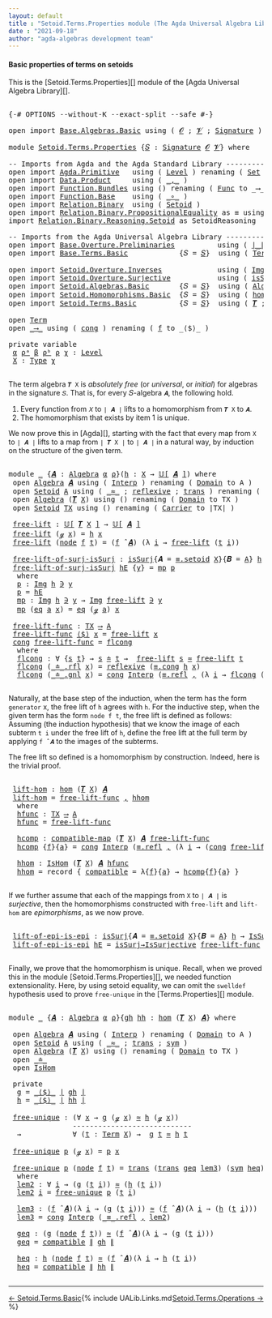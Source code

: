 ```yaml
---
layout: default
title : "Setoid.Terms.Properties module (The Agda Universal Algebra Library)"
date : "2021-09-18"
author: "agda-algebras development team"
---
```


#### <a id="basic-properties">Basic properties of terms on setoids</a>

This is the [Setoid.Terms.Properties][] module of the [Agda Universal Algebra Library][].

<pre class="Agda">

<a id="342" class="Symbol">{-#</a> <a id="346" class="Keyword">OPTIONS</a> <a id="354" class="Pragma">--without-K</a> <a id="366" class="Pragma">--exact-split</a> <a id="380" class="Pragma">--safe</a> <a id="387" class="Symbol">#-}</a>

<a id="392" class="Keyword">open</a> <a id="397" class="Keyword">import</a> <a id="404" href="Base.Algebras.Basic.html" class="Module">Base.Algebras.Basic</a> <a id="424" class="Keyword">using</a> <a id="430" class="Symbol">(</a> <a id="432" href="Base.Algebras.Basic.html#1160" class="Generalizable">𝓞</a> <a id="434" class="Symbol">;</a> <a id="436" href="Base.Algebras.Basic.html#1162" class="Generalizable">𝓥</a> <a id="438" class="Symbol">;</a> <a id="440" href="Base.Algebras.Basic.html#3888" class="Function">Signature</a> <a id="450" class="Symbol">)</a>

<a id="453" class="Keyword">module</a> <a id="460" href="Setoid.Terms.Properties.html" class="Module">Setoid.Terms.Properties</a> <a id="484" class="Symbol">{</a><a id="485" href="Setoid.Terms.Properties.html#485" class="Bound">𝑆</a> <a id="487" class="Symbol">:</a> <a id="489" href="Base.Algebras.Basic.html#3888" class="Function">Signature</a> <a id="499" href="Base.Algebras.Basic.html#1160" class="Generalizable">𝓞</a> <a id="501" href="Base.Algebras.Basic.html#1162" class="Generalizable">𝓥</a><a id="502" class="Symbol">}</a> <a id="504" class="Keyword">where</a>

<a id="511" class="Comment">-- Imports from Agda and the Agda Standard Library ---------------------</a>
<a id="584" class="Keyword">open</a> <a id="589" class="Keyword">import</a> <a id="596" href="Agda.Primitive.html" class="Module">Agda.Primitive</a>   <a id="613" class="Keyword">using</a> <a id="619" class="Symbol">(</a> <a id="621" href="Agda.Primitive.html#597" class="Postulate">Level</a> <a id="627" class="Symbol">)</a> <a id="629" class="Keyword">renaming</a> <a id="638" class="Symbol">(</a> <a id="640" href="Agda.Primitive.html#326" class="Primitive">Set</a> <a id="644" class="Symbol">to</a> <a id="647" class="Primitive">Type</a> <a id="652" class="Symbol">)</a>
<a id="654" class="Keyword">open</a> <a id="659" class="Keyword">import</a> <a id="666" href="Data.Product.html" class="Module">Data.Product</a>     <a id="683" class="Keyword">using</a> <a id="689" class="Symbol">(</a> <a id="691" href="Agda.Builtin.Sigma.html#236" class="InductiveConstructor Operator">_,_</a> <a id="695" class="Symbol">)</a>
<a id="697" class="Keyword">open</a> <a id="702" class="Keyword">import</a> <a id="709" href="Function.Bundles.html" class="Module">Function.Bundles</a> <a id="726" class="Keyword">using</a> <a id="732" class="Symbol">()</a> <a id="735" class="Keyword">renaming</a> <a id="744" class="Symbol">(</a> <a id="746" href="Function.Bundles.html#1868" class="Record">Func</a> <a id="751" class="Symbol">to</a> <a id="754" class="Record">_⟶_</a> <a id="758" class="Symbol">)</a>
<a id="760" class="Keyword">open</a> <a id="765" class="Keyword">import</a> <a id="772" href="Function.Base.html" class="Module">Function.Base</a>    <a id="789" class="Keyword">using</a> <a id="795" class="Symbol">(</a> <a id="797" href="Function.Base.html#1031" class="Function Operator">_∘_</a> <a id="801" class="Symbol">)</a>
<a id="803" class="Keyword">open</a> <a id="808" class="Keyword">import</a> <a id="815" href="Relation.Binary.html" class="Module">Relation.Binary</a>  <a id="832" class="Keyword">using</a> <a id="838" class="Symbol">(</a> <a id="840" href="Relation.Binary.Bundles.html#1009" class="Record">Setoid</a> <a id="847" class="Symbol">)</a>
<a id="849" class="Keyword">open</a> <a id="854" class="Keyword">import</a> <a id="861" href="Relation.Binary.PropositionalEquality.html" class="Module">Relation.Binary.PropositionalEquality</a> <a id="899" class="Symbol">as</a> <a id="902" class="Module">≡</a> <a id="904" class="Keyword">using</a> <a id="910" class="Symbol">(</a><a id="911" href="Agda.Builtin.Equality.html#151" class="Datatype Operator">_≡_</a><a id="914" class="Symbol">)</a>
<a id="916" class="Keyword">import</a> <a id="923" href="Relation.Binary.Reasoning.Setoid.html" class="Module">Relation.Binary.Reasoning.Setoid</a> <a id="956" class="Symbol">as</a> <a id="959" class="Module">SetoidReasoning</a>

<a id="976" class="Comment">-- Imports from the Agda Universal Algebra Library ------------------------------------------------</a>
<a id="1076" class="Keyword">open</a> <a id="1081" class="Keyword">import</a> <a id="1088" href="Base.Overture.Preliminaries.html" class="Module">Base.Overture.Preliminaries</a>          <a id="1125" class="Keyword">using</a> <a id="1131" class="Symbol">(</a> <a id="1133" href="Base.Overture.Preliminaries.html#4402" class="Function Operator">∣_∣</a> <a id="1137" class="Symbol">;</a> <a id="1139" href="Base.Overture.Preliminaries.html#4440" class="Function Operator">∥_∥</a> <a id="1143" class="Symbol">)</a>
<a id="1145" class="Keyword">open</a> <a id="1150" class="Keyword">import</a> <a id="1157" href="Base.Terms.Basic.html" class="Module">Base.Terms.Basic</a>            <a id="1185" class="Symbol">{</a><a id="1186" class="Argument">𝑆</a> <a id="1188" class="Symbol">=</a> <a id="1190" href="Setoid.Terms.Properties.html#485" class="Bound">𝑆</a><a id="1191" class="Symbol">}</a>  <a id="1194" class="Keyword">using</a> <a id="1200" class="Symbol">(</a> <a id="1202" href="Base.Terms.Basic.html#2021" class="Datatype">Term</a> <a id="1207" class="Symbol">)</a>

<a id="1210" class="Keyword">open</a> <a id="1215" class="Keyword">import</a> <a id="1222" href="Setoid.Overture.Inverses.html" class="Module">Setoid.Overture.Inverses</a>             <a id="1259" class="Keyword">using</a> <a id="1265" class="Symbol">(</a> <a id="1267" href="Setoid.Overture.Inverses.html#1769" class="Datatype Operator">Img_∋_</a> <a id="1274" class="Symbol">;</a> <a id="1276" href="Setoid.Overture.Inverses.html#1820" class="InductiveConstructor">eq</a> <a id="1279" class="Symbol">)</a>
<a id="1281" class="Keyword">open</a> <a id="1286" class="Keyword">import</a> <a id="1293" href="Setoid.Overture.Surjective.html" class="Module">Setoid.Overture.Surjective</a>           <a id="1330" class="Keyword">using</a> <a id="1336" class="Symbol">(</a> <a id="1338" href="Setoid.Overture.Surjective.html#1963" class="Function">isSurj</a> <a id="1345" class="Symbol">;</a> <a id="1347" href="Setoid.Overture.Surjective.html#2049" class="Function">IsSurjective</a> <a id="1360" class="Symbol">;</a> <a id="1362" href="Setoid.Overture.Surjective.html#2133" class="Function">isSurj→IsSurjective</a> <a id="1382" class="Symbol">)</a>
<a id="1384" class="Keyword">open</a> <a id="1389" class="Keyword">import</a> <a id="1396" href="Setoid.Algebras.Basic.html" class="Module">Setoid.Algebras.Basic</a>       <a id="1424" class="Symbol">{</a><a id="1425" class="Argument">𝑆</a> <a id="1427" class="Symbol">=</a> <a id="1429" href="Setoid.Terms.Properties.html#485" class="Bound">𝑆</a><a id="1430" class="Symbol">}</a>  <a id="1433" class="Keyword">using</a> <a id="1439" class="Symbol">(</a> <a id="1441" href="Setoid.Algebras.Basic.html#2890" class="Record">Algebra</a> <a id="1449" class="Symbol">;</a> <a id="1451" href="Setoid.Algebras.Basic.html#3636" class="Function Operator">𝕌[_]</a> <a id="1456" class="Symbol">;</a> <a id="1458" href="Setoid.Algebras.Basic.html#4038" class="Function Operator">_̂_</a> <a id="1462" class="Symbol">)</a>
<a id="1464" class="Keyword">open</a> <a id="1469" class="Keyword">import</a> <a id="1476" href="Setoid.Homomorphisms.Basic.html" class="Module">Setoid.Homomorphisms.Basic</a>  <a id="1504" class="Symbol">{</a><a id="1505" class="Argument">𝑆</a> <a id="1507" class="Symbol">=</a> <a id="1509" href="Setoid.Terms.Properties.html#485" class="Bound">𝑆</a><a id="1510" class="Symbol">}</a>  <a id="1513" class="Keyword">using</a> <a id="1519" class="Symbol">(</a> <a id="1521" href="Setoid.Homomorphisms.Basic.html#1980" class="Function">hom</a> <a id="1525" class="Symbol">;</a> <a id="1527" href="Setoid.Homomorphisms.Basic.html#1734" class="Function">compatible-map</a> <a id="1542" class="Symbol">;</a> <a id="1544" href="Setoid.Homomorphisms.Basic.html#1884" class="Record">IsHom</a> <a id="1550" class="Symbol">)</a>
<a id="1552" class="Keyword">open</a> <a id="1557" class="Keyword">import</a> <a id="1564" href="Setoid.Terms.Basic.html" class="Module">Setoid.Terms.Basic</a>          <a id="1592" class="Symbol">{</a><a id="1593" class="Argument">𝑆</a> <a id="1595" class="Symbol">=</a> <a id="1597" href="Setoid.Terms.Properties.html#485" class="Bound">𝑆</a><a id="1598" class="Symbol">}</a>  <a id="1601" class="Keyword">using</a> <a id="1607" class="Symbol">(</a> <a id="1609" href="Setoid.Terms.Basic.html#2932" class="Function">𝑻</a> <a id="1611" class="Symbol">;</a> <a id="1613" href="Setoid.Terms.Basic.html#2061" class="Datatype Operator">_≐_</a>  <a id="1618" class="Symbol">;</a> <a id="1620" href="Setoid.Terms.Basic.html#2296" class="Function">≐-isRefl</a> <a id="1629" class="Symbol">)</a>

<a id="1632" class="Keyword">open</a> <a id="1637" href="Base.Terms.Basic.html#2021" class="Module">Term</a>
<a id="1642" class="Keyword">open</a> <a id="1647" href="Setoid.Terms.Properties.html#754" class="Module">_⟶_</a> <a id="1651" class="Keyword">using</a> <a id="1657" class="Symbol">(</a> <a id="1659" href="Function.Bundles.html#1938" class="Field">cong</a> <a id="1664" class="Symbol">)</a> <a id="1666" class="Keyword">renaming</a> <a id="1675" class="Symbol">(</a> <a id="1677" href="Function.Bundles.html#1919" class="Field">f</a> <a id="1679" class="Symbol">to</a> <a id="1682" class="Field">_⟨$⟩_</a> <a id="1688" class="Symbol">)</a>

<a id="1691" class="Keyword">private</a> <a id="1699" class="Keyword">variable</a>
 <a id="1709" href="Setoid.Terms.Properties.html#1709" class="Generalizable">α</a> <a id="1711" href="Setoid.Terms.Properties.html#1711" class="Generalizable">ρᵃ</a> <a id="1714" href="Setoid.Terms.Properties.html#1714" class="Generalizable">β</a> <a id="1716" href="Setoid.Terms.Properties.html#1716" class="Generalizable">ρᵇ</a> <a id="1719" href="Setoid.Terms.Properties.html#1719" class="Generalizable">ρ</a> <a id="1721" href="Setoid.Terms.Properties.html#1721" class="Generalizable">χ</a> <a id="1723" class="Symbol">:</a> <a id="1725" href="Agda.Primitive.html#597" class="Postulate">Level</a>
 <a id="1732" href="Setoid.Terms.Properties.html#1732" class="Generalizable">X</a> <a id="1734" class="Symbol">:</a> <a id="1736" href="Setoid.Terms.Properties.html#647" class="Primitive">Type</a> <a id="1741" href="Setoid.Terms.Properties.html#1721" class="Generalizable">χ</a>

</pre>

The term algebra `𝑻 X` is *absolutely free* (or *universal*, or *initial*) for algebras in the signature `𝑆`. That is, for every 𝑆-algebra `𝑨`, the following hold.

1. Every function from `𝑋` to `∣ 𝑨 ∣` lifts to a homomorphism from `𝑻 X` to `𝑨`.
2. The homomorphism that exists by item 1 is unique.

We now prove this in [Agda][], starting with the fact that every map from `X` to `∣ 𝑨 ∣` lifts to a map from `∣ 𝑻 X ∣` to `∣ 𝑨 ∣` in a natural way, by induction on the structure of the given term.

<pre class="Agda">

<a id="2268" class="Keyword">module</a> <a id="2275" href="Setoid.Terms.Properties.html#2275" class="Module">_</a> <a id="2277" class="Symbol">{</a><a id="2278" href="Setoid.Terms.Properties.html#2278" class="Bound">𝑨</a> <a id="2280" class="Symbol">:</a> <a id="2282" href="Setoid.Algebras.Basic.html#2890" class="Record">Algebra</a> <a id="2290" href="Setoid.Terms.Properties.html#1709" class="Generalizable">α</a> <a id="2292" href="Setoid.Terms.Properties.html#1719" class="Generalizable">ρ</a><a id="2293" class="Symbol">}(</a><a id="2295" href="Setoid.Terms.Properties.html#2295" class="Bound">h</a> <a id="2297" class="Symbol">:</a> <a id="2299" href="Setoid.Terms.Properties.html#1732" class="Generalizable">X</a> <a id="2301" class="Symbol">→</a> <a id="2303" href="Setoid.Algebras.Basic.html#3636" class="Function Operator">𝕌[</a> <a id="2306" href="Setoid.Terms.Properties.html#2278" class="Bound">𝑨</a> <a id="2308" href="Setoid.Algebras.Basic.html#3636" class="Function Operator">]</a><a id="2309" class="Symbol">)</a> <a id="2311" class="Keyword">where</a>
 <a id="2318" class="Keyword">open</a> <a id="2323" href="Setoid.Algebras.Basic.html#2890" class="Module">Algebra</a> <a id="2331" href="Setoid.Terms.Properties.html#2278" class="Bound">𝑨</a> <a id="2333" class="Keyword">using</a> <a id="2339" class="Symbol">(</a> <a id="2341" href="Setoid.Algebras.Basic.html#2969" class="Field">Interp</a> <a id="2348" class="Symbol">)</a> <a id="2350" class="Keyword">renaming</a> <a id="2359" class="Symbol">(</a> <a id="2361" href="Setoid.Algebras.Basic.html#2947" class="Field">Domain</a> <a id="2368" class="Symbol">to</a> <a id="2371" class="Field">A</a> <a id="2373" class="Symbol">)</a>
 <a id="2376" class="Keyword">open</a> <a id="2381" href="Relation.Binary.Bundles.html#1009" class="Module">Setoid</a> <a id="2388" href="Setoid.Terms.Properties.html#2371" class="Function">A</a> <a id="2390" class="Keyword">using</a> <a id="2396" class="Symbol">(</a> <a id="2398" href="Relation.Binary.Bundles.html#1098" class="Field Operator">_≈_</a> <a id="2402" class="Symbol">;</a> <a id="2404" href="Relation.Binary.Structures.html#1646" class="Function">reflexive</a> <a id="2414" class="Symbol">;</a> <a id="2416" href="Relation.Binary.Structures.html#1620" class="Function">trans</a> <a id="2422" class="Symbol">)</a> <a id="2424" class="Keyword">renaming</a> <a id="2433" class="Symbol">(</a> <a id="2435" href="Relation.Binary.Bundles.html#1072" class="Field">Carrier</a> <a id="2443" class="Symbol">to</a> <a id="2446" class="Field">∣A∣</a> <a id="2450" class="Symbol">)</a>
 <a id="2453" class="Keyword">open</a> <a id="2458" href="Setoid.Algebras.Basic.html#2890" class="Module">Algebra</a> <a id="2466" class="Symbol">(</a><a id="2467" href="Setoid.Terms.Basic.html#2932" class="Function">𝑻</a> <a id="2469" href="Setoid.Terms.Properties.html#2299" class="Bound">X</a><a id="2470" class="Symbol">)</a> <a id="2472" class="Keyword">using</a> <a id="2478" class="Symbol">()</a> <a id="2481" class="Keyword">renaming</a> <a id="2490" class="Symbol">(</a> <a id="2492" href="Setoid.Algebras.Basic.html#2947" class="Field">Domain</a> <a id="2499" class="Symbol">to</a> <a id="2502" class="Field">TX</a> <a id="2505" class="Symbol">)</a>
 <a id="2508" class="Keyword">open</a> <a id="2513" href="Relation.Binary.Bundles.html#1009" class="Module">Setoid</a> <a id="2520" href="Setoid.Terms.Properties.html#2502" class="Function">TX</a> <a id="2523" class="Keyword">using</a> <a id="2529" class="Symbol">()</a> <a id="2532" class="Keyword">renaming</a> <a id="2541" class="Symbol">(</a> <a id="2543" href="Relation.Binary.Bundles.html#1072" class="Field">Carrier</a> <a id="2551" class="Symbol">to</a> <a id="2554" class="Field">∣TX∣</a> <a id="2559" class="Symbol">)</a>

 <a id="2563" href="Setoid.Terms.Properties.html#2563" class="Function">free-lift</a> <a id="2573" class="Symbol">:</a> <a id="2575" href="Setoid.Algebras.Basic.html#3636" class="Function Operator">𝕌[</a> <a id="2578" href="Setoid.Terms.Basic.html#2932" class="Function">𝑻</a> <a id="2580" href="Setoid.Terms.Properties.html#2299" class="Bound">X</a> <a id="2582" href="Setoid.Algebras.Basic.html#3636" class="Function Operator">]</a> <a id="2584" class="Symbol">→</a> <a id="2586" href="Setoid.Algebras.Basic.html#3636" class="Function Operator">𝕌[</a> <a id="2589" href="Setoid.Terms.Properties.html#2278" class="Bound">𝑨</a> <a id="2591" href="Setoid.Algebras.Basic.html#3636" class="Function Operator">]</a>
 <a id="2594" href="Setoid.Terms.Properties.html#2563" class="Function">free-lift</a> <a id="2604" class="Symbol">(</a><a id="2605" href="Base.Terms.Basic.html#2062" class="InductiveConstructor">ℊ</a> <a id="2607" href="Setoid.Terms.Properties.html#2607" class="Bound">x</a><a id="2608" class="Symbol">)</a> <a id="2610" class="Symbol">=</a> <a id="2612" href="Setoid.Terms.Properties.html#2295" class="Bound">h</a> <a id="2614" href="Setoid.Terms.Properties.html#2607" class="Bound">x</a>
 <a id="2617" href="Setoid.Terms.Properties.html#2563" class="Function">free-lift</a> <a id="2627" class="Symbol">(</a><a id="2628" href="Base.Terms.Basic.html#2104" class="InductiveConstructor">node</a> <a id="2633" href="Setoid.Terms.Properties.html#2633" class="Bound">f</a> <a id="2635" href="Setoid.Terms.Properties.html#2635" class="Bound">t</a><a id="2636" class="Symbol">)</a> <a id="2638" class="Symbol">=</a> <a id="2640" class="Symbol">(</a><a id="2641" href="Setoid.Terms.Properties.html#2633" class="Bound">f</a> <a id="2643" href="Setoid.Algebras.Basic.html#4038" class="Function Operator">̂</a> <a id="2645" href="Setoid.Terms.Properties.html#2278" class="Bound">𝑨</a><a id="2646" class="Symbol">)</a> <a id="2648" class="Symbol">(λ</a> <a id="2651" href="Setoid.Terms.Properties.html#2651" class="Bound">i</a> <a id="2653" class="Symbol">→</a> <a id="2655" href="Setoid.Terms.Properties.html#2563" class="Function">free-lift</a> <a id="2665" class="Symbol">(</a><a id="2666" href="Setoid.Terms.Properties.html#2635" class="Bound">t</a> <a id="2668" href="Setoid.Terms.Properties.html#2651" class="Bound">i</a><a id="2669" class="Symbol">))</a>

 <a id="2674" href="Setoid.Terms.Properties.html#2674" class="Function">free-lift-of-surj-isSurj</a> <a id="2699" class="Symbol">:</a> <a id="2701" href="Setoid.Overture.Surjective.html#1963" class="Function">isSurj</a><a id="2707" class="Symbol">{</a><a id="2708" class="Argument">𝑨</a> <a id="2710" class="Symbol">=</a> <a id="2712" href="Relation.Binary.PropositionalEquality.Properties.html#3972" class="Function">≡.setoid</a> <a id="2721" href="Setoid.Terms.Properties.html#2299" class="Bound">X</a><a id="2722" class="Symbol">}{</a><a id="2724" class="Argument">𝑩</a> <a id="2726" class="Symbol">=</a> <a id="2728" href="Setoid.Terms.Properties.html#2371" class="Function">A</a><a id="2729" class="Symbol">}</a> <a id="2731" href="Setoid.Terms.Properties.html#2295" class="Bound">h</a> <a id="2733" class="Symbol">→</a> <a id="2735" href="Setoid.Overture.Surjective.html#1963" class="Function">isSurj</a><a id="2741" class="Symbol">{</a><a id="2742" class="Argument">𝑨</a> <a id="2744" class="Symbol">=</a> <a id="2746" href="Setoid.Terms.Properties.html#2502" class="Function">TX</a><a id="2748" class="Symbol">}{</a><a id="2750" class="Argument">𝑩</a> <a id="2752" class="Symbol">=</a> <a id="2754" href="Setoid.Terms.Properties.html#2371" class="Function">A</a><a id="2755" class="Symbol">}</a> <a id="2757" href="Setoid.Terms.Properties.html#2563" class="Function">free-lift</a>
 <a id="2768" href="Setoid.Terms.Properties.html#2674" class="Function">free-lift-of-surj-isSurj</a> <a id="2793" href="Setoid.Terms.Properties.html#2793" class="Bound">hE</a> <a id="2796" class="Symbol">{</a><a id="2797" href="Setoid.Terms.Properties.html#2797" class="Bound">y</a><a id="2798" class="Symbol">}</a> <a id="2800" class="Symbol">=</a> <a id="2802" href="Setoid.Terms.Properties.html#2842" class="Function">mp</a> <a id="2805" href="Setoid.Terms.Properties.html#2817" class="Function">p</a>
  <a id="2809" class="Keyword">where</a>
  <a id="2817" href="Setoid.Terms.Properties.html#2817" class="Function">p</a> <a id="2819" class="Symbol">:</a> <a id="2821" href="Setoid.Overture.Inverses.html#1769" class="Datatype Operator">Img</a> <a id="2825" href="Setoid.Terms.Properties.html#2295" class="Bound">h</a> <a id="2827" href="Setoid.Overture.Inverses.html#1769" class="Datatype Operator">∋</a> <a id="2829" href="Setoid.Terms.Properties.html#2797" class="Bound">y</a>
  <a id="2833" href="Setoid.Terms.Properties.html#2817" class="Function">p</a> <a id="2835" class="Symbol">=</a> <a id="2837" href="Setoid.Terms.Properties.html#2793" class="Bound">hE</a>
  <a id="2842" href="Setoid.Terms.Properties.html#2842" class="Function">mp</a> <a id="2845" class="Symbol">:</a> <a id="2847" href="Setoid.Overture.Inverses.html#1769" class="Datatype Operator">Img</a> <a id="2851" href="Setoid.Terms.Properties.html#2295" class="Bound">h</a> <a id="2853" href="Setoid.Overture.Inverses.html#1769" class="Datatype Operator">∋</a> <a id="2855" href="Setoid.Terms.Properties.html#2797" class="Bound">y</a> <a id="2857" class="Symbol">→</a> <a id="2859" href="Setoid.Overture.Inverses.html#1769" class="Datatype Operator">Img</a> <a id="2863" href="Setoid.Terms.Properties.html#2563" class="Function">free-lift</a> <a id="2873" href="Setoid.Overture.Inverses.html#1769" class="Datatype Operator">∋</a> <a id="2875" href="Setoid.Terms.Properties.html#2797" class="Bound">y</a>
  <a id="2879" href="Setoid.Terms.Properties.html#2842" class="Function">mp</a> <a id="2882" class="Symbol">(</a><a id="2883" href="Setoid.Overture.Inverses.html#1820" class="InductiveConstructor">eq</a> <a id="2886" href="Setoid.Terms.Properties.html#2886" class="Bound">a</a> <a id="2888" href="Setoid.Terms.Properties.html#2888" class="Bound">x</a><a id="2889" class="Symbol">)</a> <a id="2891" class="Symbol">=</a> <a id="2893" href="Setoid.Overture.Inverses.html#1820" class="InductiveConstructor">eq</a> <a id="2896" class="Symbol">(</a><a id="2897" href="Base.Terms.Basic.html#2062" class="InductiveConstructor">ℊ</a> <a id="2899" href="Setoid.Terms.Properties.html#2886" class="Bound">a</a><a id="2900" class="Symbol">)</a> <a id="2902" href="Setoid.Terms.Properties.html#2888" class="Bound">x</a>

 <a id="2906" href="Setoid.Terms.Properties.html#2906" class="Function">free-lift-func</a> <a id="2921" class="Symbol">:</a> <a id="2923" href="Setoid.Terms.Properties.html#2502" class="Function">TX</a> <a id="2926" href="Setoid.Terms.Properties.html#754" class="Record Operator">⟶</a> <a id="2928" href="Setoid.Terms.Properties.html#2371" class="Function">A</a>
 <a id="2931" href="Setoid.Terms.Properties.html#2906" class="Function">free-lift-func</a> <a id="2946" href="Setoid.Terms.Properties.html#1682" class="Field Operator">⟨$⟩</a> <a id="2950" href="Setoid.Terms.Properties.html#2950" class="Bound">x</a> <a id="2952" class="Symbol">=</a> <a id="2954" href="Setoid.Terms.Properties.html#2563" class="Function">free-lift</a> <a id="2964" href="Setoid.Terms.Properties.html#2950" class="Bound">x</a>
 <a id="2967" href="Function.Bundles.html#1938" class="Field">cong</a> <a id="2972" href="Setoid.Terms.Properties.html#2906" class="Function">free-lift-func</a> <a id="2987" class="Symbol">=</a> <a id="2989" href="Setoid.Terms.Properties.html#3006" class="Function">flcong</a>
  <a id="2998" class="Keyword">where</a>
  <a id="3006" href="Setoid.Terms.Properties.html#3006" class="Function">flcong</a> <a id="3013" class="Symbol">:</a> <a id="3015" class="Symbol">∀</a> <a id="3017" class="Symbol">{</a><a id="3018" href="Setoid.Terms.Properties.html#3018" class="Bound">s</a> <a id="3020" href="Setoid.Terms.Properties.html#3020" class="Bound">t</a><a id="3021" class="Symbol">}</a> <a id="3023" class="Symbol">→</a> <a id="3025" href="Setoid.Terms.Properties.html#3018" class="Bound">s</a> <a id="3027" href="Setoid.Terms.Basic.html#2061" class="Datatype Operator">≐</a> <a id="3029" href="Setoid.Terms.Properties.html#3020" class="Bound">t</a> <a id="3031" class="Symbol">→</a>  <a id="3034" href="Setoid.Terms.Properties.html#2563" class="Function">free-lift</a> <a id="3044" href="Setoid.Terms.Properties.html#3018" class="Bound">s</a> <a id="3046" href="Relation.Binary.Bundles.html#1098" class="Function Operator">≈</a> <a id="3048" href="Setoid.Terms.Properties.html#2563" class="Function">free-lift</a> <a id="3058" href="Setoid.Terms.Properties.html#3020" class="Bound">t</a>
  <a id="3062" href="Setoid.Terms.Properties.html#3006" class="Function">flcong</a> <a id="3069" class="Symbol">(</a><a id="3070" href="Setoid.Terms.Basic.html#2105" class="InductiveConstructor">_≐_.rfl</a> <a id="3078" href="Setoid.Terms.Properties.html#3078" class="Bound">x</a><a id="3079" class="Symbol">)</a> <a id="3081" class="Symbol">=</a> <a id="3083" href="Relation.Binary.Structures.html#1646" class="Function">reflexive</a> <a id="3093" class="Symbol">(</a><a id="3094" href="Relation.Binary.PropositionalEquality.Core.html#1130" class="Function">≡.cong</a> <a id="3101" href="Setoid.Terms.Properties.html#2295" class="Bound">h</a> <a id="3103" href="Setoid.Terms.Properties.html#3078" class="Bound">x</a><a id="3104" class="Symbol">)</a>
  <a id="3108" href="Setoid.Terms.Properties.html#3006" class="Function">flcong</a> <a id="3115" class="Symbol">(</a><a id="3116" href="Setoid.Terms.Basic.html#2147" class="InductiveConstructor">_≐_.gnl</a> <a id="3124" href="Setoid.Terms.Properties.html#3124" class="Bound">x</a><a id="3125" class="Symbol">)</a> <a id="3127" class="Symbol">=</a> <a id="3129" href="Function.Bundles.html#1938" class="Field">cong</a> <a id="3134" href="Setoid.Algebras.Basic.html#2969" class="Function">Interp</a> <a id="3141" class="Symbol">(</a><a id="3142" href="Agda.Builtin.Equality.html#208" class="InductiveConstructor">≡.refl</a> <a id="3149" href="Agda.Builtin.Sigma.html#236" class="InductiveConstructor Operator">,</a> <a id="3151" class="Symbol">(λ</a> <a id="3154" href="Setoid.Terms.Properties.html#3154" class="Bound">i</a> <a id="3156" class="Symbol">→</a> <a id="3158" href="Setoid.Terms.Properties.html#3006" class="Function">flcong</a> <a id="3165" class="Symbol">(</a><a id="3166" href="Setoid.Terms.Properties.html#3124" class="Bound">x</a> <a id="3168" href="Setoid.Terms.Properties.html#3154" class="Bound">i</a><a id="3169" class="Symbol">)))</a>

</pre>

Naturally, at the base step of the induction, when the term has the form `generator`
x, the free lift of `h` agrees with `h`.  For the inductive step, when the
given term has the form `node f t`, the free lift is defined as
follows: Assuming (the induction hypothesis) that we know the image of each
subterm `t i` under the free lift of `h`, define the free lift at the
full term by applying `f ̂ 𝑨` to the images of the subterms.

The free lift so defined is a homomorphism by construction. Indeed, here is the trivial proof.

<pre class="Agda">

 <a id="3729" href="Setoid.Terms.Properties.html#3729" class="Function">lift-hom</a> <a id="3738" class="Symbol">:</a> <a id="3740" href="Setoid.Homomorphisms.Basic.html#1980" class="Function">hom</a> <a id="3744" class="Symbol">(</a><a id="3745" href="Setoid.Terms.Basic.html#2932" class="Function">𝑻</a> <a id="3747" href="Setoid.Terms.Properties.html#2299" class="Bound">X</a><a id="3748" class="Symbol">)</a> <a id="3750" href="Setoid.Terms.Properties.html#2278" class="Bound">𝑨</a>
 <a id="3753" href="Setoid.Terms.Properties.html#3729" class="Function">lift-hom</a> <a id="3762" class="Symbol">=</a> <a id="3764" href="Setoid.Terms.Properties.html#2906" class="Function">free-lift-func</a> <a id="3779" href="Agda.Builtin.Sigma.html#236" class="InductiveConstructor Operator">,</a> <a id="3781" href="Setoid.Terms.Properties.html#3972" class="Function">hhom</a>
  <a id="3788" class="Keyword">where</a>
  <a id="3796" href="Setoid.Terms.Properties.html#3796" class="Function">hfunc</a> <a id="3802" class="Symbol">:</a> <a id="3804" href="Setoid.Terms.Properties.html#2502" class="Function">TX</a> <a id="3807" href="Setoid.Terms.Properties.html#754" class="Record Operator">⟶</a> <a id="3809" href="Setoid.Terms.Properties.html#2371" class="Function">A</a>
  <a id="3813" href="Setoid.Terms.Properties.html#3796" class="Function">hfunc</a> <a id="3819" class="Symbol">=</a> <a id="3821" href="Setoid.Terms.Properties.html#2906" class="Function">free-lift-func</a>

  <a id="3839" href="Setoid.Terms.Properties.html#3839" class="Function">hcomp</a> <a id="3845" class="Symbol">:</a> <a id="3847" href="Setoid.Homomorphisms.Basic.html#1734" class="Function">compatible-map</a> <a id="3862" class="Symbol">(</a><a id="3863" href="Setoid.Terms.Basic.html#2932" class="Function">𝑻</a> <a id="3865" href="Setoid.Terms.Properties.html#2299" class="Bound">X</a><a id="3866" class="Symbol">)</a> <a id="3868" href="Setoid.Terms.Properties.html#2278" class="Bound">𝑨</a> <a id="3870" href="Setoid.Terms.Properties.html#2906" class="Function">free-lift-func</a>
  <a id="3887" href="Setoid.Terms.Properties.html#3839" class="Function">hcomp</a> <a id="3893" class="Symbol">{</a><a id="3894" href="Setoid.Terms.Properties.html#3894" class="Bound">f</a><a id="3895" class="Symbol">}{</a><a id="3897" href="Setoid.Terms.Properties.html#3897" class="Bound">a</a><a id="3898" class="Symbol">}</a> <a id="3900" class="Symbol">=</a> <a id="3902" href="Function.Bundles.html#1938" class="Field">cong</a> <a id="3907" href="Setoid.Algebras.Basic.html#2969" class="Function">Interp</a> <a id="3914" class="Symbol">(</a><a id="3915" href="Agda.Builtin.Equality.html#208" class="InductiveConstructor">≡.refl</a> <a id="3922" href="Agda.Builtin.Sigma.html#236" class="InductiveConstructor Operator">,</a> <a id="3924" class="Symbol">(λ</a> <a id="3927" href="Setoid.Terms.Properties.html#3927" class="Bound">i</a> <a id="3929" class="Symbol">→</a> <a id="3931" class="Symbol">(</a><a id="3932" href="Function.Bundles.html#1938" class="Field">cong</a> <a id="3937" href="Setoid.Terms.Properties.html#2906" class="Function">free-lift-func</a><a id="3951" class="Symbol">){</a><a id="3953" href="Setoid.Terms.Properties.html#3897" class="Bound">a</a> <a id="3955" href="Setoid.Terms.Properties.html#3927" class="Bound">i</a><a id="3956" class="Symbol">}</a> <a id="3958" href="Setoid.Terms.Basic.html#2296" class="Function">≐-isRefl</a><a id="3966" class="Symbol">))</a>

  <a id="3972" href="Setoid.Terms.Properties.html#3972" class="Function">hhom</a> <a id="3977" class="Symbol">:</a> <a id="3979" href="Setoid.Homomorphisms.Basic.html#1884" class="Record">IsHom</a> <a id="3985" class="Symbol">(</a><a id="3986" href="Setoid.Terms.Basic.html#2932" class="Function">𝑻</a> <a id="3988" href="Setoid.Terms.Properties.html#2299" class="Bound">X</a><a id="3989" class="Symbol">)</a> <a id="3991" href="Setoid.Terms.Properties.html#2278" class="Bound">𝑨</a> <a id="3993" href="Setoid.Terms.Properties.html#3796" class="Function">hfunc</a>
  <a id="4001" href="Setoid.Terms.Properties.html#3972" class="Function">hhom</a> <a id="4006" class="Symbol">=</a> <a id="4008" class="Keyword">record</a> <a id="4015" class="Symbol">{</a> <a id="4017" href="Setoid.Homomorphisms.Basic.html#1948" class="Field">compatible</a> <a id="4028" class="Symbol">=</a> <a id="4030" class="Symbol">λ{</a><a id="4032" href="Setoid.Terms.Properties.html#4032" class="Bound">f</a><a id="4033" class="Symbol">}{</a><a id="4035" href="Setoid.Terms.Properties.html#4035" class="Bound">a</a><a id="4036" class="Symbol">}</a> <a id="4038" class="Symbol">→</a> <a id="4040" href="Setoid.Terms.Properties.html#3839" class="Function">hcomp</a><a id="4045" class="Symbol">{</a><a id="4046" href="Setoid.Terms.Properties.html#4032" class="Bound">f</a><a id="4047" class="Symbol">}{</a><a id="4049" href="Setoid.Terms.Properties.html#4035" class="Bound">a</a><a id="4050" class="Symbol">}</a> <a id="4052" class="Symbol">}</a>
 
</pre>

If we further assume that each of the mappings from `X` to `∣ 𝑨 ∣` is *surjective*, then the homomorphisms constructed with `free-lift` and `lift-hom` are *epimorphisms*, as we now prove.

<pre class="Agda">

 <a id="4272" href="Setoid.Terms.Properties.html#4272" class="Function">lift-of-epi-is-epi</a> <a id="4291" class="Symbol">:</a> <a id="4293" href="Setoid.Overture.Surjective.html#1963" class="Function">isSurj</a><a id="4299" class="Symbol">{</a><a id="4300" class="Argument">𝑨</a> <a id="4302" class="Symbol">=</a> <a id="4304" href="Relation.Binary.PropositionalEquality.Properties.html#3972" class="Function">≡.setoid</a> <a id="4313" href="Setoid.Terms.Properties.html#2299" class="Bound">X</a><a id="4314" class="Symbol">}{</a><a id="4316" class="Argument">𝑩</a> <a id="4318" class="Symbol">=</a> <a id="4320" href="Setoid.Terms.Properties.html#2371" class="Function">A</a><a id="4321" class="Symbol">}</a> <a id="4323" href="Setoid.Terms.Properties.html#2295" class="Bound">h</a> <a id="4325" class="Symbol">→</a> <a id="4327" href="Setoid.Overture.Surjective.html#2049" class="Function">IsSurjective</a> <a id="4340" href="Setoid.Terms.Properties.html#2906" class="Function">free-lift-func</a>
 <a id="4356" href="Setoid.Terms.Properties.html#4272" class="Function">lift-of-epi-is-epi</a> <a id="4375" href="Setoid.Terms.Properties.html#4375" class="Bound">hE</a> <a id="4378" class="Symbol">=</a> <a id="4380" href="Setoid.Overture.Surjective.html#2133" class="Function">isSurj→IsSurjective</a> <a id="4400" href="Setoid.Terms.Properties.html#2906" class="Function">free-lift-func</a> <a id="4415" class="Symbol">(</a><a id="4416" href="Setoid.Terms.Properties.html#2674" class="Function">free-lift-of-surj-isSurj</a> <a id="4441" href="Setoid.Terms.Properties.html#4375" class="Bound">hE</a><a id="4443" class="Symbol">)</a>

</pre>

Finally, we prove that the homomorphism is unique.  Recall, when we proved this in the module [Setoid.Terms.Properties][], we needed function extensionality. Here, by using setoid equality, we can omit the `swelldef` hypothesis used to prove `free-unique` in the [Terms.Properties][] module.

<pre class="Agda">

<a id="4765" class="Keyword">module</a> <a id="4772" href="Setoid.Terms.Properties.html#4772" class="Module">_</a> <a id="4774" class="Symbol">{</a><a id="4775" href="Setoid.Terms.Properties.html#4775" class="Bound">𝑨</a> <a id="4777" class="Symbol">:</a> <a id="4779" href="Setoid.Algebras.Basic.html#2890" class="Record">Algebra</a> <a id="4787" href="Setoid.Terms.Properties.html#1709" class="Generalizable">α</a> <a id="4789" href="Setoid.Terms.Properties.html#1719" class="Generalizable">ρ</a><a id="4790" class="Symbol">}{</a><a id="4792" href="Setoid.Terms.Properties.html#4792" class="Bound">gh</a> <a id="4795" href="Setoid.Terms.Properties.html#4795" class="Bound">hh</a> <a id="4798" class="Symbol">:</a> <a id="4800" href="Setoid.Homomorphisms.Basic.html#1980" class="Function">hom</a> <a id="4804" class="Symbol">(</a><a id="4805" href="Setoid.Terms.Basic.html#2932" class="Function">𝑻</a> <a id="4807" href="Setoid.Terms.Properties.html#1732" class="Generalizable">X</a><a id="4808" class="Symbol">)</a> <a id="4810" href="Setoid.Terms.Properties.html#4775" class="Bound">𝑨</a><a id="4811" class="Symbol">}</a> <a id="4813" class="Keyword">where</a>

 <a id="4821" class="Keyword">open</a> <a id="4826" href="Setoid.Algebras.Basic.html#2890" class="Module">Algebra</a> <a id="4834" href="Setoid.Terms.Properties.html#4775" class="Bound">𝑨</a> <a id="4836" class="Keyword">using</a> <a id="4842" class="Symbol">(</a> <a id="4844" href="Setoid.Algebras.Basic.html#2969" class="Field">Interp</a> <a id="4851" class="Symbol">)</a> <a id="4853" class="Keyword">renaming</a> <a id="4862" class="Symbol">(</a> <a id="4864" href="Setoid.Algebras.Basic.html#2947" class="Field">Domain</a> <a id="4871" class="Symbol">to</a> <a id="4874" class="Field">A</a> <a id="4876" class="Symbol">)</a>
 <a id="4879" class="Keyword">open</a> <a id="4884" href="Relation.Binary.Bundles.html#1009" class="Module">Setoid</a> <a id="4891" href="Setoid.Terms.Properties.html#4874" class="Function">A</a> <a id="4893" class="Keyword">using</a> <a id="4899" class="Symbol">(</a> <a id="4901" href="Relation.Binary.Bundles.html#1098" class="Field Operator">_≈_</a> <a id="4905" class="Symbol">;</a> <a id="4907" href="Relation.Binary.Structures.html#1620" class="Function">trans</a> <a id="4913" class="Symbol">;</a> <a id="4915" href="Relation.Binary.Structures.html#1594" class="Function">sym</a> <a id="4919" class="Symbol">)</a>
 <a id="4922" class="Keyword">open</a> <a id="4927" href="Setoid.Algebras.Basic.html#2890" class="Module">Algebra</a> <a id="4935" class="Symbol">(</a><a id="4936" href="Setoid.Terms.Basic.html#2932" class="Function">𝑻</a> <a id="4938" href="Setoid.Terms.Properties.html#4807" class="Bound">X</a><a id="4939" class="Symbol">)</a> <a id="4941" class="Keyword">using</a> <a id="4947" class="Symbol">()</a> <a id="4950" class="Keyword">renaming</a> <a id="4959" class="Symbol">(</a> <a id="4961" href="Setoid.Algebras.Basic.html#2947" class="Field">Domain</a> <a id="4968" class="Symbol">to</a> <a id="4971" class="Field">TX</a> <a id="4974" class="Symbol">)</a>
 <a id="4977" class="Keyword">open</a> <a id="4982" href="Setoid.Terms.Basic.html#2061" class="Module Operator">_≐_</a>
 <a id="4987" class="Keyword">open</a> <a id="4992" href="Setoid.Homomorphisms.Basic.html#1884" class="Module">IsHom</a>

 <a id="5000" class="Keyword">private</a>
  <a id="5010" href="Setoid.Terms.Properties.html#5010" class="Function">g</a> <a id="5012" class="Symbol">=</a> <a id="5014" href="Setoid.Terms.Properties.html#1682" class="Field Operator">_⟨$⟩_</a> <a id="5020" href="Base.Overture.Preliminaries.html#4402" class="Function Operator">∣</a> <a id="5022" href="Setoid.Terms.Properties.html#4792" class="Bound">gh</a> <a id="5025" href="Base.Overture.Preliminaries.html#4402" class="Function Operator">∣</a>
  <a id="5029" href="Setoid.Terms.Properties.html#5029" class="Function">h</a> <a id="5031" class="Symbol">=</a> <a id="5033" href="Setoid.Terms.Properties.html#1682" class="Field Operator">_⟨$⟩_</a> <a id="5039" href="Base.Overture.Preliminaries.html#4402" class="Function Operator">∣</a> <a id="5041" href="Setoid.Terms.Properties.html#4795" class="Bound">hh</a> <a id="5044" href="Base.Overture.Preliminaries.html#4402" class="Function Operator">∣</a>

 <a id="5048" href="Setoid.Terms.Properties.html#5048" class="Function">free-unique</a> <a id="5060" class="Symbol">:</a> <a id="5062" class="Symbol">(∀</a> <a id="5065" href="Setoid.Terms.Properties.html#5065" class="Bound">x</a> <a id="5067" class="Symbol">→</a> <a id="5069" href="Setoid.Terms.Properties.html#5010" class="Function">g</a> <a id="5071" class="Symbol">(</a><a id="5072" href="Base.Terms.Basic.html#2062" class="InductiveConstructor">ℊ</a> <a id="5074" href="Setoid.Terms.Properties.html#5065" class="Bound">x</a><a id="5075" class="Symbol">)</a> <a id="5077" href="Relation.Binary.Bundles.html#1098" class="Function Operator">≈</a> <a id="5079" href="Setoid.Terms.Properties.html#5029" class="Function">h</a> <a id="5081" class="Symbol">(</a><a id="5082" href="Base.Terms.Basic.html#2062" class="InductiveConstructor">ℊ</a> <a id="5084" href="Setoid.Terms.Properties.html#5065" class="Bound">x</a><a id="5085" class="Symbol">))</a>
               <a id="5103" class="Comment">----------------------------</a>
  <a id="5134" class="Symbol">→</a>            <a id="5147" class="Symbol">∀</a> <a id="5149" class="Symbol">(</a><a id="5150" href="Setoid.Terms.Properties.html#5150" class="Bound">t</a> <a id="5152" class="Symbol">:</a> <a id="5154" href="Base.Terms.Basic.html#2021" class="Datatype">Term</a> <a id="5159" href="Setoid.Terms.Properties.html#4807" class="Bound">X</a><a id="5160" class="Symbol">)</a> <a id="5162" class="Symbol">→</a>  <a id="5165" href="Setoid.Terms.Properties.html#5010" class="Function">g</a> <a id="5167" href="Setoid.Terms.Properties.html#5150" class="Bound">t</a> <a id="5169" href="Relation.Binary.Bundles.html#1098" class="Function Operator">≈</a> <a id="5171" href="Setoid.Terms.Properties.html#5029" class="Function">h</a> <a id="5173" href="Setoid.Terms.Properties.html#5150" class="Bound">t</a>

 <a id="5177" href="Setoid.Terms.Properties.html#5048" class="Function">free-unique</a> <a id="5189" href="Setoid.Terms.Properties.html#5189" class="Bound">p</a> <a id="5191" class="Symbol">(</a><a id="5192" href="Base.Terms.Basic.html#2062" class="InductiveConstructor">ℊ</a> <a id="5194" href="Setoid.Terms.Properties.html#5194" class="Bound">x</a><a id="5195" class="Symbol">)</a> <a id="5197" class="Symbol">=</a> <a id="5199" href="Setoid.Terms.Properties.html#5189" class="Bound">p</a> <a id="5201" href="Setoid.Terms.Properties.html#5194" class="Bound">x</a>

 <a id="5205" href="Setoid.Terms.Properties.html#5048" class="Function">free-unique</a> <a id="5217" href="Setoid.Terms.Properties.html#5217" class="Bound">p</a> <a id="5219" class="Symbol">(</a><a id="5220" href="Base.Terms.Basic.html#2104" class="InductiveConstructor">node</a> <a id="5225" href="Setoid.Terms.Properties.html#5225" class="Bound">f</a> <a id="5227" href="Setoid.Terms.Properties.html#5227" class="Bound">t</a><a id="5228" class="Symbol">)</a> <a id="5230" class="Symbol">=</a> <a id="5232" href="Relation.Binary.Structures.html#1620" class="Function">trans</a> <a id="5238" class="Symbol">(</a><a id="5239" href="Relation.Binary.Structures.html#1620" class="Function">trans</a> <a id="5245" href="Setoid.Terms.Properties.html#5445" class="Function">geq</a> <a id="5249" href="Setoid.Terms.Properties.html#5344" class="Function">lem3</a><a id="5253" class="Symbol">)</a> <a id="5255" class="Symbol">(</a><a id="5256" href="Relation.Binary.Structures.html#1594" class="Function">sym</a> <a id="5260" href="Setoid.Terms.Properties.html#5522" class="Function">heq</a><a id="5263" class="Symbol">)</a>
  <a id="5267" class="Keyword">where</a>
  <a id="5275" href="Setoid.Terms.Properties.html#5275" class="Function">lem2</a> <a id="5280" class="Symbol">:</a> <a id="5282" class="Symbol">∀</a> <a id="5284" href="Setoid.Terms.Properties.html#5284" class="Bound">i</a> <a id="5286" class="Symbol">→</a> <a id="5288" class="Symbol">(</a><a id="5289" href="Setoid.Terms.Properties.html#5010" class="Function">g</a> <a id="5291" class="Symbol">(</a><a id="5292" href="Setoid.Terms.Properties.html#5227" class="Bound">t</a> <a id="5294" href="Setoid.Terms.Properties.html#5284" class="Bound">i</a><a id="5295" class="Symbol">))</a> <a id="5298" href="Relation.Binary.Bundles.html#1098" class="Function Operator">≈</a> <a id="5300" class="Symbol">(</a><a id="5301" href="Setoid.Terms.Properties.html#5029" class="Function">h</a> <a id="5303" class="Symbol">(</a><a id="5304" href="Setoid.Terms.Properties.html#5227" class="Bound">t</a> <a id="5306" href="Setoid.Terms.Properties.html#5284" class="Bound">i</a><a id="5307" class="Symbol">))</a>
  <a id="5312" href="Setoid.Terms.Properties.html#5275" class="Function">lem2</a> <a id="5317" href="Setoid.Terms.Properties.html#5317" class="Bound">i</a> <a id="5319" class="Symbol">=</a> <a id="5321" href="Setoid.Terms.Properties.html#5048" class="Function">free-unique</a> <a id="5333" href="Setoid.Terms.Properties.html#5217" class="Bound">p</a> <a id="5335" class="Symbol">(</a><a id="5336" href="Setoid.Terms.Properties.html#5227" class="Bound">t</a> <a id="5338" href="Setoid.Terms.Properties.html#5317" class="Bound">i</a><a id="5339" class="Symbol">)</a>

  <a id="5344" href="Setoid.Terms.Properties.html#5344" class="Function">lem3</a> <a id="5349" class="Symbol">:</a> <a id="5351" class="Symbol">(</a><a id="5352" href="Setoid.Terms.Properties.html#5225" class="Bound">f</a> <a id="5354" href="Setoid.Algebras.Basic.html#4038" class="Function Operator">̂</a> <a id="5356" href="Setoid.Terms.Properties.html#4775" class="Bound">𝑨</a><a id="5357" class="Symbol">)(λ</a> <a id="5361" href="Setoid.Terms.Properties.html#5361" class="Bound">i</a> <a id="5363" class="Symbol">→</a> <a id="5365" class="Symbol">(</a><a id="5366" href="Setoid.Terms.Properties.html#5010" class="Function">g</a> <a id="5368" class="Symbol">(</a><a id="5369" href="Setoid.Terms.Properties.html#5227" class="Bound">t</a> <a id="5371" href="Setoid.Terms.Properties.html#5361" class="Bound">i</a><a id="5372" class="Symbol">)))</a> <a id="5376" href="Relation.Binary.Bundles.html#1098" class="Function Operator">≈</a> <a id="5378" class="Symbol">(</a><a id="5379" href="Setoid.Terms.Properties.html#5225" class="Bound">f</a> <a id="5381" href="Setoid.Algebras.Basic.html#4038" class="Function Operator">̂</a> <a id="5383" href="Setoid.Terms.Properties.html#4775" class="Bound">𝑨</a><a id="5384" class="Symbol">)(λ</a> <a id="5388" href="Setoid.Terms.Properties.html#5388" class="Bound">i</a> <a id="5390" class="Symbol">→</a> <a id="5392" class="Symbol">(</a><a id="5393" href="Setoid.Terms.Properties.html#5029" class="Function">h</a> <a id="5395" class="Symbol">(</a><a id="5396" href="Setoid.Terms.Properties.html#5227" class="Bound">t</a> <a id="5398" href="Setoid.Terms.Properties.html#5388" class="Bound">i</a><a id="5399" class="Symbol">)))</a>
  <a id="5405" href="Setoid.Terms.Properties.html#5344" class="Function">lem3</a> <a id="5410" class="Symbol">=</a> <a id="5412" href="Function.Bundles.html#1938" class="Field">cong</a> <a id="5417" href="Setoid.Algebras.Basic.html#2969" class="Function">Interp</a> <a id="5424" class="Symbol">(</a><a id="5425" href="Agda.Builtin.Equality.html#208" class="InductiveConstructor">_≡_.refl</a> <a id="5434" href="Agda.Builtin.Sigma.html#236" class="InductiveConstructor Operator">,</a> <a id="5436" href="Setoid.Terms.Properties.html#5275" class="Function">lem2</a><a id="5440" class="Symbol">)</a>

  <a id="5445" href="Setoid.Terms.Properties.html#5445" class="Function">geq</a> <a id="5449" class="Symbol">:</a> <a id="5451" class="Symbol">(</a><a id="5452" href="Setoid.Terms.Properties.html#5010" class="Function">g</a> <a id="5454" class="Symbol">(</a><a id="5455" href="Base.Terms.Basic.html#2104" class="InductiveConstructor">node</a> <a id="5460" href="Setoid.Terms.Properties.html#5225" class="Bound">f</a> <a id="5462" href="Setoid.Terms.Properties.html#5227" class="Bound">t</a><a id="5463" class="Symbol">))</a> <a id="5466" href="Relation.Binary.Bundles.html#1098" class="Function Operator">≈</a> <a id="5468" class="Symbol">(</a><a id="5469" href="Setoid.Terms.Properties.html#5225" class="Bound">f</a> <a id="5471" href="Setoid.Algebras.Basic.html#4038" class="Function Operator">̂</a> <a id="5473" href="Setoid.Terms.Properties.html#4775" class="Bound">𝑨</a><a id="5474" class="Symbol">)(λ</a> <a id="5478" href="Setoid.Terms.Properties.html#5478" class="Bound">i</a> <a id="5480" class="Symbol">→</a> <a id="5482" class="Symbol">(</a><a id="5483" href="Setoid.Terms.Properties.html#5010" class="Function">g</a> <a id="5485" class="Symbol">(</a><a id="5486" href="Setoid.Terms.Properties.html#5227" class="Bound">t</a> <a id="5488" href="Setoid.Terms.Properties.html#5478" class="Bound">i</a><a id="5489" class="Symbol">)))</a>
  <a id="5495" href="Setoid.Terms.Properties.html#5445" class="Function">geq</a> <a id="5499" class="Symbol">=</a> <a id="5501" href="Setoid.Homomorphisms.Basic.html#1948" class="Field">compatible</a> <a id="5512" href="Base.Overture.Preliminaries.html#4440" class="Function Operator">∥</a> <a id="5514" href="Setoid.Terms.Properties.html#4792" class="Bound">gh</a> <a id="5517" href="Base.Overture.Preliminaries.html#4440" class="Function Operator">∥</a>

  <a id="5522" href="Setoid.Terms.Properties.html#5522" class="Function">heq</a> <a id="5526" class="Symbol">:</a> <a id="5528" href="Setoid.Terms.Properties.html#5029" class="Function">h</a> <a id="5530" class="Symbol">(</a><a id="5531" href="Base.Terms.Basic.html#2104" class="InductiveConstructor">node</a> <a id="5536" href="Setoid.Terms.Properties.html#5225" class="Bound">f</a> <a id="5538" href="Setoid.Terms.Properties.html#5227" class="Bound">t</a><a id="5539" class="Symbol">)</a> <a id="5541" href="Relation.Binary.Bundles.html#1098" class="Function Operator">≈</a> <a id="5543" class="Symbol">(</a><a id="5544" href="Setoid.Terms.Properties.html#5225" class="Bound">f</a> <a id="5546" href="Setoid.Algebras.Basic.html#4038" class="Function Operator">̂</a> <a id="5548" href="Setoid.Terms.Properties.html#4775" class="Bound">𝑨</a><a id="5549" class="Symbol">)(λ</a> <a id="5553" href="Setoid.Terms.Properties.html#5553" class="Bound">i</a> <a id="5555" class="Symbol">→</a> <a id="5557" href="Setoid.Terms.Properties.html#5029" class="Function">h</a> <a id="5559" class="Symbol">(</a><a id="5560" href="Setoid.Terms.Properties.html#5227" class="Bound">t</a> <a id="5562" href="Setoid.Terms.Properties.html#5553" class="Bound">i</a><a id="5563" class="Symbol">))</a>
  <a id="5568" href="Setoid.Terms.Properties.html#5522" class="Function">heq</a> <a id="5572" class="Symbol">=</a> <a id="5574" href="Setoid.Homomorphisms.Basic.html#1948" class="Field">compatible</a> <a id="5585" href="Base.Overture.Preliminaries.html#4440" class="Function Operator">∥</a> <a id="5587" href="Setoid.Terms.Properties.html#4795" class="Bound">hh</a> <a id="5590" href="Base.Overture.Preliminaries.html#4440" class="Function Operator">∥</a>

</pre>

------------------------------

<span style="float:left;">[← Setoid.Terms.Basic](Setoid.Terms.Basic.html)</span>
<span style="float:right;">[Setoid.Terms.Operations →](Setoid.Terms.Operations.html)</span>

{% include UALib.Links.md %}


